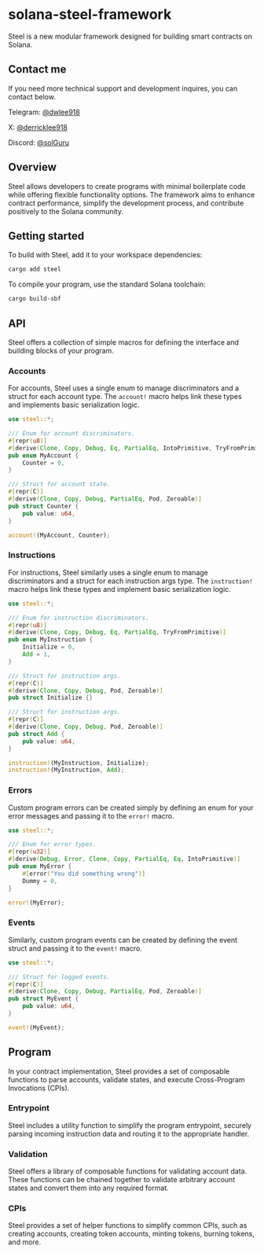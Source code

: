# solana-steel-framework
Steel is a new modular framework designed for building smart contracts on Solana.

## Contact me
If you need more technical support and development inquires, you can contact below.

Telegram: [@dwlee918](https://t.me/@dwlee918)

X: [@derricklee918](https://x.com/derricklee918)

Discord: [@solGuru](https://discordapp.com/users/352387576017190913)


## Overview
Steel allows developers to create programs with minimal boilerplate code while offering flexible functionality options. 
The framework aims to enhance contract performance, simplify the development process, and contribute positively to the Solana community.


## Getting started
To build with Steel, add it to your workspace dependencies:

```sh
cargo add steel
```

To compile your program, use the standard Solana toolchain:

```sh
cargo build-sbf
```

## API

Steel offers a collection of simple macros for defining the interface and building blocks of your program. 

### Accounts

For accounts, Steel uses a single enum to manage discriminators and a struct for each account type. The `account!` macro helps link these types and implements basic serialization logic.

```rs
use steel::*;

/// Enum for account discriminators.
#[repr(u8)]
#[derive(Clone, Copy, Debug, Eq, PartialEq, IntoPrimitive, TryFromPrimitive)]
pub enum MyAccount {
    Counter = 0,
}

/// Struct for account state.
#[repr(C)]
#[derive(Clone, Copy, Debug, PartialEq, Pod, Zeroable)]
pub struct Counter {
    pub value: u64,
}

account!(MyAccount, Counter);
```

### Instructions

For instructions, Steel similarly uses a single enum to manage discriminators and a struct for each instruction args type. The `instruction!` macro helps link these types and implement basic serialization logic.

```rs
use steel::*;

/// Enum for instruction discriminators.
#[repr(u8)]
#[derive(Clone, Copy, Debug, Eq, PartialEq, TryFromPrimitive)]
pub enum MyInstruction {
    Initialize = 0,
    Add = 1,
}

/// Struct for instruction args.
#[repr(C)]
#[derive(Clone, Copy, Debug, Pod, Zeroable)]
pub struct Initialize {}

/// Struct for instruction args.
#[repr(C)]
#[derive(Clone, Copy, Debug, Pod, Zeroable)]
pub struct Add {
    pub value: u64,
}

instruction!(MyInstruction, Initialize);
instruction!(MyInstruction, Add);

```

### Errors

Custom program errors can be created simply by defining an enum for your error messages and passing it to the `error!` macro. 

```rs
use steel::*;

/// Enum for error types.
#[repr(u32)]
#[derive(Debug, Error, Clone, Copy, PartialEq, Eq, IntoPrimitive)]
pub enum MyError {
    #[error("You did something wrong")]
    Dummy = 0,
}

error!(MyError);
```

### Events

Similarly, custom program events can be created by defining the event struct and passing it to the `event!` macro. 

```rs
use steel::*;

/// Struct for logged events.
#[repr(C)]
#[derive(Clone, Copy, Debug, PartialEq, Pod, Zeroable)]
pub struct MyEvent {
    pub value: u64,
}

event!(MyEvent);
```


## Program
In your contract implementation, Steel provides a set of composable functions to parse accounts, validate states, and execute Cross-Program Invocations (CPIs).

### Entrypoint
Steel includes a utility function to simplify the program entrypoint, securely parsing incoming instruction data and routing it to the appropriate handler.

### Validation
Steel offers a library of composable functions for validating account data. These functions can be chained together to validate arbitrary account states and convert them into any required format.

### CPIs
Steel provides a set of helper functions to simplify common CPIs, such as creating accounts, creating token accounts, minting tokens, burning tokens, and more.
